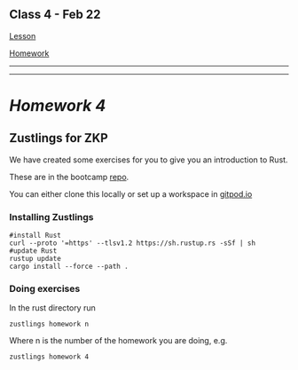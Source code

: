 ## Class 4 - Feb 22

[Lesson](./Lesson4.pdf)

[Homework](./Homework4.pdf)

---

---

# **_Homework 4_**

## Zustlings for ZKP

We have created some exercises for you to give you an introduction to Rust.

These are in the bootcamp [repo](https://github.com/ExtropyIO/ZeroKnowledgeBootcamp).

You can either clone this locally or set up a workspace in [gitpod.io](https://gitpod.io/#https://github.com/ExtropyIO/ZeroKnowledgeBootcamp)

### Installing Zustlings

```Script
#install Rust
curl --proto '=https' --tlsv1.2 https://sh.rustup.rs -sSf | sh
#update Rust
rustup update
cargo install --force --path .
```

### Doing exercises

In the rust directory run

```Script
zustlings homework n
```

Where n is the number of the homework you are doing, e.g.

```Script
zustlings homework 4
```
